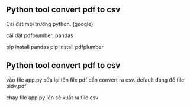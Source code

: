 ## Python tool convert pdf to csv
Cài đặt môi trường python. (google)

cài đặt pdfplumber, pandas

pip install pandas
pip install pdfplumber


## Python tool convert pdf to csv
vào file app.py sửa lại tên file pdf cần convert ra csv. default đang để file bidv.pdf

chạy file app.py lên sẽ xuất ra file csv

